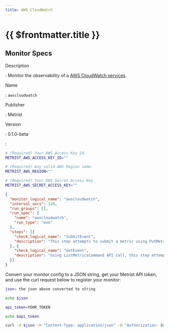 ```yaml
---
title: AWS CloudWatch
---
```


# {{ $frontmatter.title }}

## Monitor Specs

Description

: Monitor the observability of a [AWS CloudWatch services](https://aws.amazon.com/cloudwatch/).

Name

: `awscloudwatch`

Publisher

: Metrist

Version

: 0.1.0-beta

: &nbsp;


<!--@include: /parts/_1.md-->


<!--@include: /parts/_2.md-->


<!--@include: /parts/_3.md-->


```sh
# (Required) Your AWS Access Key Id.
METRIST_AWS_ACCESS_KEY_ID=""

# (Required) Any valid AWS Region name.
METRIST_AWS_REGION=""

# (Required) Your AWS Secret Access Key.
METRIST_AWS_SECRET_ACCESS_KEY=""
```

<!--@include: /parts/tips_env-vars.md -->


<!--@include: /parts/_4.md-->


```json
{
  "monitor_logical_name": "awscloudwatch",
  "interval_secs": 120,
  "run_groups": [],
  "run_spec": {
    "name": "awscloudwatch",
    "run_type": "exe"
  },
  "steps": [{
    "check_logical_name": "SubmitEvent",
    "description": "This step attempts to submit a metric using PutMetricData API call."
  }, {
    "check_logical_name": "GetEvent",
    "description": "Using ListMetricsCommand API call, this step attempts to retrieve a list of metrics matching the event submitted in a previous step."
  }]
}
```




Convert your monitor config to a JSON string, get your Metrist API token, and use the curl request below to register your monitor:

```sh
json= the json above converted to string

echo $json

api_token=YOUR_TOKEN

echo $api_token

curl -d $json -H "Content-Type: application/json" -H "Authorization: Bearer $api_token" 'https://app.metrist.io/api/v0/monitor-config'

```

<!--@include: /parts/tips_api.md-->


<!--@include: /parts/_5.md-->


<!--@include: /parts/result.md-->